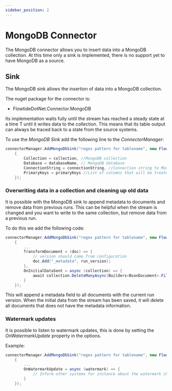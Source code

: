 ```yaml
---
sidebar_position: 2
---
```


# MongoDB Connector

The MongoDB connector allows you to insert data into a MongoDB collection.
At this time only a sink is implemented, there is no support yet to have MongoDB as a source.

## Sink

The MongoDB sink allows the insertion of data into a MongoDB collection.

The nuget package for the connector is:

* FlowtideDotNet.Connector.MongoDB

Its implementation waits fully until the stream has reached a steady state at a time T until it writes data to the collection.
This means that its table output can always be traced back to a state from the source systems.

To use the *MongoDB Sink* add the following line to the *ConnectorManager*:

```csharp
connectorManager.AddMongoDbSink("regex pattern for tablename", new FlowtideMongoDBSinkOptions()
    {
        Collection = collection, //MongoDB collection
        Database = databaseName, // MongoDB database
        ConnectionString = connectionString, //Connection string to MongoDB
        PrimaryKeys = primaryKeys //List of columns that will be treated as primary keys in the collection
    });
```

### Overwriting data in a collection and cleaning up old data

It is possible with the MongoDB sink to append metadata to documents and remove data from previous runs.
This can be helpful when the stream is changed and you want to write to the same collection, but remove data from a previous run.

To do this we add the following code:

```csharp
connectorManager.AddMongoDbSink("regex pattern for tablename", new FlowtideMongoDBSinkOptions()
    {
        ...
        TransformDocument = (doc) => {
            // version should come from configuration
            doc.Add("_metadata", run_version);
        },
        OnInitialDataSent = async (collection) => {
            await collection.DeleteManyAsync(Builders<BsonDocument>.Filter.Not(Builders<BsonDocument>.Filter.Eq("_metadata", run_version)));
        }
    });
```

This will append a metadata field to all documents with the current run version.
When the initial data from the stream has been saved, it will delete all documents that does not have the metadata information.

### Watermark updates

It is possible to listen to watermark updates, this is done by setting the *OnWatermarkUpdate* property in the options.

Example:

```csharp
connectorManager.AddMongoDbSink("regex pattern for tablename", new FlowtideMongoDBSinkOptions()
    {
        ...
        OnWatermarkUpdate = async (watermark) => {
            // Inform other systems for instance about the watermark change.
        }
    });
```